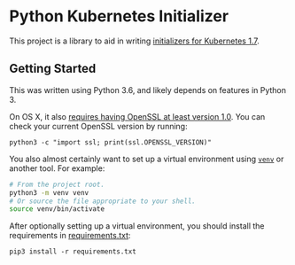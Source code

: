 # Python Kubernetes Initializer

This project is a library to aid in writing [initializers for Kubernetes 1.7](https://kubernetes.io/docs/admin/extensible-admission-controllers/).

## Getting Started

This was written using Python 3.6, and likely depends on features in Python 3.

On OS X, it also [requires having OpenSSL at least version 1.0](https://github.com/kubernetes-incubator/client-python/tree/6b555de1c7a1a291d0afcba91823ff419a044ca0#sslerror-on-macos). You can check your current OpenSSL version by running:
```
python3 -c "import ssl; print(ssl.OPENSSL_VERSION)"
```

You also almost certainly want to set up a virtual environment using [`venv`](https://docs.python.org/3/library/venv.html) or another tool. For example:
```bash
# From the project root.
python3 -m venv venv
# Or source the file appropriate to your shell.
source venv/bin/activate
```

After optionally setting up a virtual environment, you should install the requirements in [requirements.txt](./requirements.txt):
```
pip3 install -r requirements.txt
```
